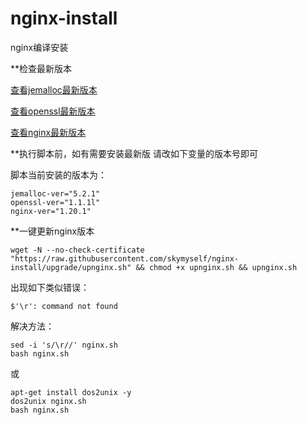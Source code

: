 # nginx-install
nginx编译安装

**检查最新版本

[查看jemalloc最新版本](https://github.com/jemalloc/jemalloc/releases)

[查看openssl最新版本](https://github.com/openssl/openssl/tags)

[查看nginx最新版本](http://nginx.org/en/download.html)


**执行脚本前，如有需要安装最新版
请改如下变量的版本号即可

脚本当前安装的版本为：
```
jemalloc-ver="5.2.1"
openssl-ver="1.1.1l"
nginx-ver="1.20.1"
```

**一键更新nginx版本
```
wget -N --no-check-certificate "https://raw.githubusercontent.com/skymyself/nginx-install/upgrade/upnginx.sh" && chmod +x upnginx.sh && upnginx.sh
```

出现如下类似错误：
```
$'\r': command not found
```
解决方法：
```
sed -i 's/\r//' nginx.sh
bash nginx.sh
```
或
```
apt-get install dos2unix -y
dos2unix nginx.sh
bash nginx.sh
```

